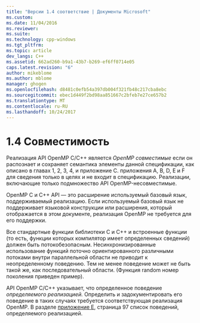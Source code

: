 ```yaml
---
title: "Версии 1.4 соответствие | Документы Microsoft"
ms.custom: 
ms.date: 11/04/2016
ms.reviewer: 
ms.suite: 
ms.technology: cpp-windows
ms.tgt_pltfrm: 
ms.topic: article
dev_langs: C++
ms.assetid: 662ad260-b9a1-43b7-b269-ef6ff0714e05
caps.latest.revision: "6"
author: mikeblome
ms.author: mblome
manager: ghogen
ms.openlocfilehash: d8481c0efb54a397db004f321fb48c217cba8ebc
ms.sourcegitcommit: ebec1d449f2bd98aa851667c2bfeb7e27ce657b2
ms.translationtype: MT
ms.contentlocale: ru-RU
ms.lasthandoff: 10/24/2017
---
```

# <a name="14-compliance"></a>1.4 Совместимость
Реализация API OpenMP C/C++ является *OpenMP совместимые* если он распознает и сохраняет семантика элементы данной спецификации, как описано в главах 1, 2, 3, 4, и приложение C. приложения A, B, D, E и F для сведения только в целях и не входит в спецификацию. Реализации, включающие только подмножество API OpenMP-несовместимые.  
  
 OpenMP C и C++ API — это расширение используемый базовый язык, поддерживаемый реализацию. Если используемый базовый язык не поддерживает языковой конструкции или расширения, который отображается в этом документе, реализация OpenMP не требуется для его поддержки.  
  
 Все стандартные функции библиотеки C и C++ и встроенные функции (то есть, функции которых компилятор имеет определенных сведений) должен быть потокобезопасным. Несинхронизированные использование функций поточно ориентированного различными потоками внутри параллельной области не приводит к неопределенному поведению. Тем не менее поведение может не быть такой же, как последовательный области. (Функция random номер поколения приведен пример).  
  
 API OpenMP C/C++ указывает, что определенное поведение *определяемого реализацией.* Определить и задокументировать его поведение в таких случаях требуется соответствующая реализация OpenMP. В разделе [приложение E](../../parallel/openmp/e-implementation-defined-behaviors-in-openmp-c-cpp.md), страница 97 список поведений, определяемого реализацией.